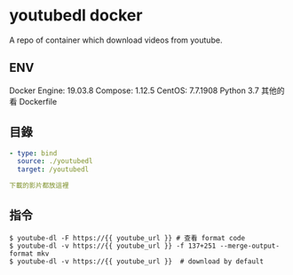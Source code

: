 # youtubedl docker

A repo of container which download videos from youtube.

## ENV

Docker Engine: 19.03.8
Compose: 1.12.5
CentOS: 7.7.1908
Python 3.7
其他的看 Dockerfile

## 目錄

```yaml
- type: bind
  source: ./youtubedl
  target: /youtubedl

下載的影片都放這裡
```

## 指令

```shell
$ youtube-dl -F https://{{ youtube_url }} # 查看 format code
$ youtube-dl -v https://{{ youtube_url }} -f 137+251 --merge-output-format mkv
$ youtube-dl -v https://{{ youtube_url }}  # download by default
```